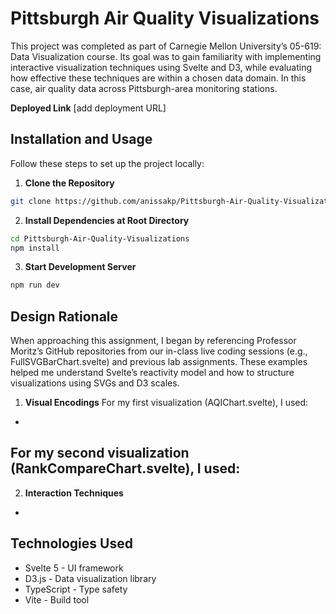 # Pittsburgh Air Quality Visualizations

This project was completed as part of Carnegie Mellon University’s 05-619: Data Visualization course. Its goal was to gain familiarity with implementing interactive visualization techniques using Svelte and D3, while evaluating how effective these techniques are within a chosen data domain. In this case, air quality data across Pittsburgh-area monitoring stations.

**Deployed Link**
[add deployment URL]

## Installation and Usage
Follow these steps to set up the project locally:

1. **Clone the Repository**
```bash
git clone https://github.com/anissakp/Pittsburgh-Air-Quality-Visualizations.git
```

2. **Install Dependencies at Root Directory**
```bash
cd Pittsburgh-Air-Quality-Visualizations
npm install
```

3. **Start Development Server**
```bash
npm run dev
```

## Design Rationale
When approaching this assignment, I began by referencing Professor Moritz’s GitHub repositories from our in-class live coding sessions (e.g., FullSVGBarChart.svelte) and previous lab assignments. These examples helped me understand Svelte’s reactivity model and how to structure visualizations using SVGs and D3 scales.

1. **Visual Encodings**
For my first visualization (AQIChart.svelte), I used:
- 

For my second visualization (RankCompareChart.svelte), I used:
- 

2. **Interaction Techniques**
- 



## Technologies Used
- Svelte 5 - UI framework
- D3.js - Data visualization library
- TypeScript - Type safety
- Vite - Build tool
